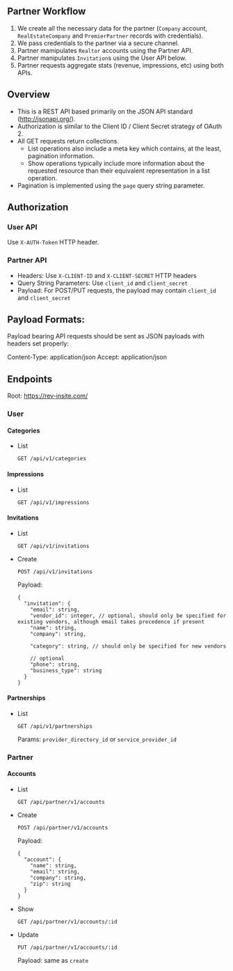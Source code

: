 ## Partner Workflow

1. We create all the necessary data for the partner (`Company` account, `RealEstateCompany` and `PremierPartner` records with credentials).
2. We pass credentials to the partner via a secure channel.
3. Partner mamipulates `Realtor` accounts using the Partner API.
4. Partner manipulates `Invitation`s using the User API below.
5. Partner requests aggregate stats (revenue, impressions, etc) using both APIs.

## Overview

- This is a REST API based primarily on the JSON API standard (http://jsonapi.org/).
- Authorization is similar to the Client ID / Client Secret strategy of OAuth 2.
- All GET requests return collections.
  - List operations also include a meta key which contains, at the least, pagination information.
  - Show operations typically include more information about the requested resource than their equivalent representation in a list operation.
- Pagination is implemented using the `page` query string parameter.

## Authorization

### User API

Use `X-AUTH-Token` HTTP header.

### Partner API

- Headers: Use `X-CLIENT-ID` and `X-CLIENT-SECRET` HTTP headers
- Query String Parameters: Use `client_id` and `client_secret`
- Payload: For POST/PUT requests, the payload may contain `client_id` and `client_secret`

## Payload Formats:

Payload bearing API requests should be sent as JSON payloads with headers set properly:

   Content-Type: application/json
   Accept: application/json

## Endpoints

Root: https://rev-insite.com/

### User

#### Categories

* List

  `GET /api/v1/categories`

#### Impressions

* List

  `GET /api/v1/impressions`

#### Invitations

* List

  `GET /api/v1/invitations`

* Create

  `POST /api/v1/invitations`

  Payload:

  ```
  {
    "invitation": {
      "email": string,
      "vendor_id": integer, // optional, should only be specified for existing vendors, although email takes precedence if present
      "name": string,
      "company": string,

      "category": string, // should only be specified for new vendors

      // optional
      "phone": string,
      "business_type": string
    }
  }
  ```

#### Partnerships

* List

  `GET /api/v1/partnerships`

  Params: `provider_directory_id` or `service_provider_id`

### Partner

#### Accounts

* List

  `GET /api/partner/v1/accounts`

* Create

  `POST /api/partner/v1/accounts`

  Payload:

  ```
  {
    "account": {
      "name": string,
      "email": string,
      "company": string,
      "zip": string
    }
  }
  ```

* Show

  `GET /api/partner/v1/accounts/:id`

* Update

  `PUT /api/partner/v1/accounts/:id`

  Payload: same as `create`
